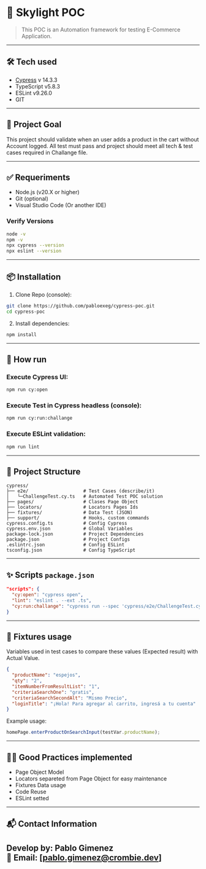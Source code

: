 
# 📘 Skylight POC 

> This POC is an Automation framework for testing E-Commerce Application. 

---

## 🛠 Tech used

- [Cypress](https://www.cypress.io/) v 14.3.3
- TypeScript v5.8.3
- ESLint v9.26.0
- GIT

---

## 🚀 Project Goal

This project should validate when an user adds a product in the cart without Account logged. 
All test must pass and project should meet all tech & test cases required in Challange file.

---

## ✅ Requeriments

- Node.js (v20.X or higher)
- Git (optional)
- Visual Studio Code (Or another IDE)

### Verify Versions

```bash
node -v
npm -v
npx cypress --version
npx eslint --version
```

---

## 📦 Installation

1. Clone Repo (console):

```bash
git clone https://github.com/pabloexeg/cypress-poc.git
cd cypress-poc
```

2. Install dependencies:

```bash
npm install
```

---

## 🧪 How run

### Execute Cypress UI:

```bash
npm run cy:open
```

### Execute Test in Cypress headless (console):

```bash
npm run cy:run:challange
```

### Execute ESLint validation:

```bash
npm run lint
```

---

## 📂 Project Structure

```
cypress/
├── e2e/                    # Test Cases (describe/it)
│   └─ChallengeTest.cy.ts   # Automated Test POC solution
├── pages/                  # Clases Page Object
├── locators/               # Locators Pages Ids
├── fixtures/               # Data Test (JSON)
├── support/                # Hooks, custom commands
cypress.config.ts           # Config Cypress
cypress.env.json            # Global Variables
package-lock.json           # Project Dependencies
package.json                # Project Configs
.eslintrc.json              # Config ESLint
tsconfig.json               # Config TypeScript

```

---

## ✨ Scripts `package.json`

```json
"scripts": {
  "cy:open": "cypress open",
  "lint": "eslint . --ext .ts",
  "cy:run:challange": "cypress run --spec 'cypress/e2e/ChallengeTest.cy.ts'"
}
```

---

## 📄 Fixtures usage
Variables used in test cases to compare these values (Expected result) with Actual Value.

```json
{
  "productName": "espejos",
  "qty": "2",
  "itemNumberFromResultList": "1",
  "criteriaSearchOne": "gratis",
  "criteriaSearchSecondAlt": "Mismo Precio",
  "loginTitle": "¡Hola! Para agregar al carrito, ingresá a tu cuenta"
}
```

Example usage:

```ts
homePage.enterProductOnSearchInput(testVar.productName);
```

---

## 👨‍💻 Good Practices implemented

- Page Object Model
- Locators separeted from Page Object for easy maintenance 
- Fixtures Data usage
- Code Reuse
- ESLint setted

---

## 📬 Contact Information

Develop by: **Pablo Gimenez**  
📧 Email: [pablo.gimenez@crombie.dev]  
---
